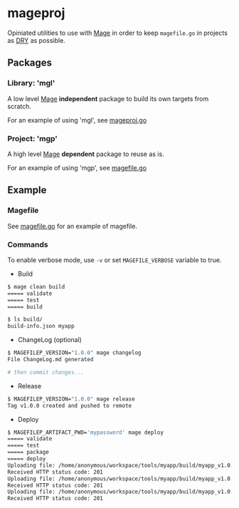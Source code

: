 # mageproj

Opiniated utilities to use with [Mage](https://github.com/magefile/mage) in order to keep `magefile.go` in projects as [DRY](https://en.wikipedia.org/wiki/Don%27t_repeat_yourself) as possible.

## Packages
### Library: 'mgl'

A low level [Mage](https://github.com/magefile/mage) **independent** package to build its own targets from scratch.

For an example of using 'mgl', see [mageproj.go](./mgp/mageproj.go)

### Project: 'mgp'

A high level [Mage](https://github.com/magefile/mage) **dependent** package to reuse as is.

For an example of using 'mgp', see [magefile.go](./magefile.go)

## Example

### Magefile

See [magefile.go](./example/magefile.go) for an example of magefile.

### Commands

To enable verbose mode, use `-v` or set `MAGEFILE_VERBOSE` variable to true.

* Build

```sh
$ mage clean build
===== validate
===== test
===== build

$ ls build/
build-info.json myapp
```

* ChangeLog (optional)

```sh
$ MAGEFILEP_VERSION="1.0.0" mage changelog
File ChangeLog.md generated

# then commit changes...
```

* Release

```sh
$ MAGEFILEP_VERSION="1.0.0" mage release
Tag v1.0.0 created and pushed to remote
```

* Deploy

```sh
$ MAGEFILEP_ARTIFACT_PWD='mypassword' mage deploy 
===== validate
===== test
===== package
===== deploy
Uploading file: /home/anonymous/workspace/tools/myapp/build/myapp_v1.0.0_darwin-amd64.tar.gz
Received HTTP status code: 201
Uploading file: /home/anonymous/workspace/tools/myapp/build/myapp_v1.0.0_linux-amd64.tar.gz
Received HTTP status code: 201
Uploading file: /home/anonymous/workspace/tools/myapp/build/myapp_v1.0.0_windows-amd64.zip
Received HTTP status code: 201
```
